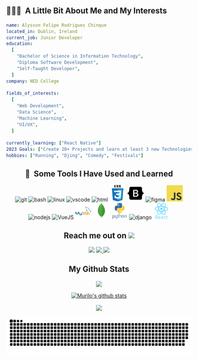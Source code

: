 <h2> 👨🏻‍💻 &nbsp;A Little Bit About Me and My Interests</h2>

```yaml
name: Alysson Felipe Rodrigues Chinque
located_in: Dublin, Ireland
current_job: Junior Developer
education:
  [
    "Bachelor of Science in Information Technology",
    "Diploma Software Development",
    "Self-Taught Developer",
  ]
company: NED College

fields_of_interests:
  [
    "Web Development",
    "Data Science",
    "Machine Learning",
    "UI/UX",
  ]
  
currently_learning: ["React Native"]
2023 Goals: ["Create 20+ Projects and learn at least 3 new Technologies."]
hobbies: ["Running", "Djing", "Comedy", "Festivals"]
```
<div align="center">
  <h2> 🚀 &nbsp;Some Tools I Have Used and Learned</h2>
  <p>
  <img src="https://cdn.jsdelivr.net/gh/devicons/devicon/icons/git/git-original.svg" alt="git" width="45" height="45"/>
  <img src="https://cdn.jsdelivr.net/gh/devicons/devicon/icons/bash/bash-original.svg" alt="bash" width="45" height="45"/>
  <img src="https://cdn.jsdelivr.net/gh/devicons/devicon/icons/linux/linux-original.svg" alt="linux" width="45" height="45"/> 
  <img src="https://cdn.jsdelivr.net/gh/devicons/devicon/icons/vscode/vscode-original.svg" alt="vscode" width="45" height="45"/>
  <img src="https://cdn.jsdelivr.net/gh/devicons/devicon/icons/html5/html5-original.svg" alt="html" width="45" height="45"/>
  <img src="https://raw.githubusercontent.com/devicons/devicon/master/icons/css3/css3-original-wordmark.svg" alt="css3" width="45" height="45" />
  <img src="https://raw.githubusercontent.com/devicons/devicon/master/icons/bootstrap/bootstrap-plain.svg" alt="bootstrap" width="45" height="45" />
  <img src="https://cdn.jsdelivr.net/gh/devicons/devicon/icons/figma/figma-original.svg" alt="figma" width="45" height="45"/>   
  <img src="https://raw.githubusercontent.com/devicons/devicon/master/icons/javascript/javascript-original.svg" alt="javascript" width="45" height="45" />
  <img src="https://cdn.jsdelivr.net/gh/devicons/devicon/icons/nodejs/nodejs-original.svg" alt="nodejs" width="45" height="45" />
  <img src="https://cdn.jsdelivr.net/gh/devicons/devicon/icons/vuejs/vuejs-original-wordmark.svg" alt="VueJS" width="45" height="45"/>
  <img src="https://raw.githubusercontent.com/devicons/devicon/master/icons/mysql/mysql-original-wordmark.svg" alt="mysql" width="45" height="45" />
  <img src="https://raw.githubusercontent.com/devicons/devicon/master/icons/mongodb/mongodb-original.svg" alt="mongodb" width="45" height="45" />
  <img src="https://raw.githubusercontent.com/devicons/devicon/master/icons/python/python-original-wordmark.svg" alt="python" width="45" height="45" />
  <img src="https://cdn.jsdelivr.net/gh/devicons/devicon/icons/django/django-plain.svg" alt="django" width="45" height="45" />
  <img src="https://raw.githubusercontent.com/devicons/devicon/master/icons/react/react-original-wordmark.svg" alt="react" width="45" height="45" />
  </p>

  <h2>Reach me out on <img src="https://media0.giphy.com/media/jqNPzdTTxQfOgOqpO4/source.gif" width="50"></h2>

  <p
  <a href="mailto: alychinque@gmail.com">
   <img src="https://img.shields.io/badge/-alychinque-c14438?style=flat-square&logo=Gmail&logoColor=white&link=mailto:alychinque@gmail.com"/>
  </a>
  <a href="https://www.linkedin.com/in/alysson-felipe-chinque/">
   <img src="https://img.shields.io/badge/-alychinque-blue?style=flat-square&logo=Linkedin&logoColor=white&link=https://www.linkedin.com/in/alysson-felipe-chinque/"/>
  </a>
   <a href="https://www.instagram.com/alychinque/">
   <img src="https://img.shields.io/badge/-alychinque-purple?style=flat-square&logo=instagram&logoColor=white&link=https://www.instagram.com/alychinque/"/>
  </a>
  </p>

  <h2>My Github Stats</h2>
  <p>
    <a href="https://github.com/alychinque/github-readme-stats"><img align="center" src="https://github-readme-stats.vercel.app/api/top-langs/?username=alychinque&layout=compact&theme=radical&hide_border=true" /></a>
  </p>
  <p>
    <a href="https://github.com/alychinque/github-readme-stats"><img align="center" src="https://github-readme-stats.vercel.app/api?username=alychinque&show_icons=true&include_all_commits=true&theme=radical&hide_border=true&layout=default" alt="Murilo's github stats" /></a>
  </p>
  <p>
    <img align="center" src="https://github-readme-streak-stats.herokuapp.com/?user=alychinque&show_icons=true&locale=en&layout=compact&theme=radical&line_height=0&hide_border=true" />
  </p>
  <picture>
    <source media="(prefers-color-scheme: dark)" srcset="https://raw.githubusercontent.com/platane/platane/output/github-contribution-grid-snake-dark.svg">
    <source media="(prefers-color-scheme: light)" srcset="https://raw.githubusercontent.com/platane/platane/output/github-contribution-grid-snake.svg">
    <img alt="github contribution grid snake animation" src="https://raw.githubusercontent.com/platane/platane/output/github-contribution-grid-snake.svg">
  </picture>
</div>



 

